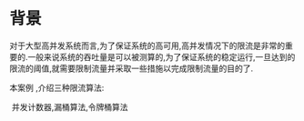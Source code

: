 # 背景

对于大型高并发系统而言,为了保证系统的高可用,高并发情况下的限流是非常的重要的.一般来说系统的吞吐量是可以被测算的,为了保证系统的稳定运行,一旦达到的限流的阈值,就需要限制流量并采取一些措施以完成限制流量的目的了.

本案例 ,介绍三种限流算法:

​	并发计数器,漏桶算法,令牌桶算法